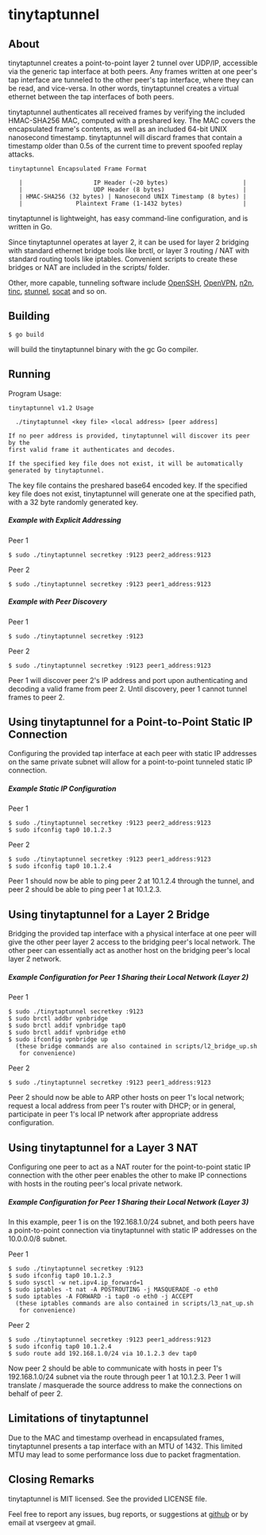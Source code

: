 tinytaptunnel
=============

About
-----

tinytaptunnel creates a point-to-point layer 2 tunnel over UDP/IP, accessible
via the generic tap interface at both peers. Any frames written at one peer's
tap interface are tunneled to the other peer's tap interface, where they can be
read, and vice-versa. In other words, tinytaptunnel creates a virtual ethernet
between the tap interfaces of both peers.

tinytaptunnel authenticates all received frames by verifying the included
HMAC-SHA256 MAC, computed with a preshared key. The MAC covers the encapsulated
frame's contents, as well as an included 64-bit UNIX nanosecond timestamp.
tinytaptunnel will discard frames that contain a timestamp older than 0.5s of
the current time to prevent spoofed replay attacks.

	tinytaptunnel Encapsulated Frame Format

       |                    IP Header (~20 bytes)                     |
       |                    UDP Header (8 bytes)                      |
	   | HMAC-SHA256 (32 bytes) | Nanosecond UNIX Timestamp (8 bytes) |
	   |               Plaintext Frame (1-1432 bytes)                 |
	

tinytaptunnel is lightweight, has easy command-line configuration, and is
written in Go.

Since tinytaptunnel operates at layer 2, it can be used for layer 2 bridging
with standard ethernet bridge tools like brctl, or layer 3 routing / NAT with
standard routing tools like iptables. Convenient scripts to create these
bridges or NAT are included in the scripts/ folder.

Other, more capable, tunneling software include [OpenSSH](http://openssh.com/),
[OpenVPN](http://openvpn.net/), [n2n](http://www.ntop.org/products/n2n/),
[tinc](http://www.tinc-vpn.org/), [stunnel](https://www.stunnel.org/),
[socat](http://www.dest-unreach.org/socat/) and so on.

Building
--------

	$ go build

will build the tinytaptunnel binary with the gc Go compiler.

Running
-------

Program Usage:

	tinytaptunnel v1.2 Usage
	
	  ./tinytaptunnel <key file> <local address> [peer address]
	
	If no peer address is provided, tinytaptunnel will discover its peer by the
	first valid frame it authenticates and decodes.
	
	If the specified key file does not exist, it will be automatically
	generated by tinytaptunnel.

The key file contains the preshared base64 encoded key. If the specified key
file does not exist, tinytaptunnel will generate one at the specified path,
with a 32 byte randomly generated key.

##### Example with Explicit Addressing

Peer 1

	$ sudo ./tinytaptunnel secretkey :9123 peer2_address:9123

Peer 2

	$ sudo ./tinytaptunnel secretkey :9123 peer1_address:9123

##### Example with Peer Discovery

Peer 1

	$ sudo ./tinytaptunnel secretkey :9123

Peer 2

	$ sudo ./tinytaptunnel secretkey :9123 peer1_address:9123

Peer 1 will discover peer 2's IP address and port upon authenticating and
decoding a valid frame from peer 2. Until discovery, peer 1 cannot tunnel
frames to peer 2.

Using tinytaptunnel for a Point-to-Point Static IP Connection
-------------------------------------------------------------

Configuring the provided tap interface at each peer with static IP addresses on
the same private subnet will allow for a point-to-point tunneled static IP
connection.

##### Example Static IP Configuration

Peer 1

	$ sudo ./tinytaptunnel secretkey :9123 peer2_address:9123
	$ sudo ifconfig tap0 10.1.2.3

Peer 2

	$ sudo ./tinytaptunnel secretkey :9123 peer1_address:9123
	$ sudo ifconfig tap0 10.1.2.4

Peer 1 should now be able to ping peer 2 at 10.1.2.4 through the tunnel, and
peer 2 should be able to ping peer 1 at 10.1.2.3.

Using tinytaptunnel for a Layer 2 Bridge
----------------------------------------

Bridging the provided tap interface with a physical interface at one peer will
give the other peer layer 2 access to the bridging peer's local network.  The
other peer can essentially act as another host on the bridging peer's local
layer 2 network.

##### Example Configuration for Peer 1 Sharing their Local Network (Layer 2)

Peer 1

	$ sudo ./tinytaptunnel secretkey :9123
	$ sudo brctl addbr vpnbridge
	$ sudo brctl addif vpnbridge tap0
	$ sudo brctl addif vpnbridge eth0
	$ sudo ifconfig vpnbridge up
	  (these bridge commands are also contained in scripts/l2_bridge_up.sh
	   for convenience)

Peer 2

	$ sudo ./tinytaptunnel secretkey :9123 peer1_address:9123

Peer 2 should now be able to ARP other hosts on peer 1's local network; request
a local address from peer 1's router with DHCP; or in general, participate in
peer 1's local IP network after appropriate address configuration.

Using tinytaptunnel for a Layer 3 NAT
--------------------------------------

Configuring one peer to act as a NAT router for the point-to-point static IP
connection with the other peer enables the other to make IP connections with
hosts in the routing peer's local private network.

##### Example Configuration for Peer 1 Sharing their Local Network (Layer 3)

In this example, peer 1 is on the 192.168.1.0/24 subnet, and both peers have a
point-to-point connection via tinytaptunnel with static IP addresses on the
10.0.0.0/8 subnet.

Peer 1

	$ sudo ./tinytaptunnel secretkey :9123
	$ sudo ifconfig tap0 10.1.2.3
	$ sudo sysctl -w net.ipv4.ip_forward=1
	$ sudo iptables -t nat -A POSTROUTING -j MASQUERADE -o eth0
	$ sudo iptables -A FORWARD -i tap0 -o eth0 -j ACCEPT
	  (these iptables commands are also contained in scripts/l3_nat_up.sh
	   for convenience)

Peer 2

	$ sudo ./tinytaptunnel secretkey :9123 peer1_address:9123
	$ sudo ifconfig tap0 10.1.2.4
	$ sudo route add 192.168.1.0/24 via 10.1.2.3 dev tap0

Now peer 2 should be able to communicate with hosts in peer 1's 192.168.1.0/24
subnet via the route through peer 1 at 10.1.2.3. Peer 1 will translate /
masquerade the source address to make the connections on behalf of peer 2.

Limitations of tinytaptunnel
----------------------------

Due to the MAC and timestamp overhead in encapsulated frames, tinytaptunnel
presents a tap interface with an MTU of 1432. This limited MTU may lead to some
performance loss due to packet fragmentation.

Closing Remarks
---------------

tinytaptunnel is MIT licensed. See the provided LICENSE file.

Feel free to report any issues, bug reports, or suggestions at
[github](https://github.com/vsergeev/tinytaptunnel/issues) or by email at
vsergeev at gmail.

